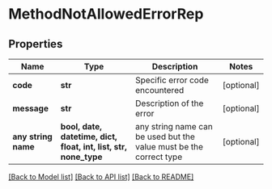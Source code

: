 # MethodNotAllowedErrorRep


## Properties
Name | Type | Description | Notes
------------ | ------------- | ------------- | -------------
**code** | **str** | Specific error code encountered | [optional] 
**message** | **str** | Description of the error | [optional] 
**any string name** | **bool, date, datetime, dict, float, int, list, str, none_type** | any string name can be used but the value must be the correct type | [optional]

[[Back to Model list]](../README.md#documentation-for-models) [[Back to API list]](../README.md#documentation-for-api-endpoints) [[Back to README]](../README.md)


